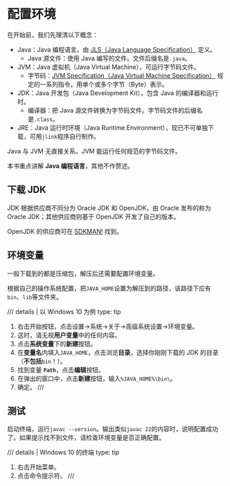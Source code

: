 # 配置环境

在开始前，我们先理清以下概念：

- Java：Java 编程语言。由 [JLS（Java Language Specification）](https://docs.oracle.com/javase/specs/jls/se22/html/) 定义。
    - Java 源文件：使用 Java 编写的文件。文件后缀名是`.java`。
- JVM：Java 虚拟机（Java Virtual Machine），可运行字节码文件。
    - 字节码：[JVM Specification（Java Virtual Machine Specification）](https://docs.oracle.com/javase/specs/jvms/se22/html/)
      规定的一系列指令，用单个或多个字节（Byte）表示。
- JDK：Java 开发包（Java Development Kit），包含 Java 的编译器和运行时。
    - 编译器：把 Java 源文件转换为字节码文件。字节码文件的后缀名是`.class`。
- JRE：Java 运行时环境（Java Runtime Environment），现已不可单独下载，可用`jlink`程序自行制作。

Java 与 JVM 无直接关系。JVM 能运行任何规范的字节码文件。

本书重点讲解 **Java 编程语言**，其他不作赘述。

## 下载 JDK

JDK 根据供应商不同分为 Oracle JDK 和 OpenJDK，由 Oracle 发布的称为 Oracle JDK；其他供应商则基于 OpenJDK 开发了自己的版本。

OpenJDK 的供应商可在 [SDKMAN!](https://sdkman.io/jdks) 找到。

## 环境变量

一般下载到的都是压缩包，解压后还需要配置环境变量。

根据自己的操作系统配置，把`JAVA_HOME`设置为解压到的路径，该路径下应有`bin`、`lib`等文件夹。

/// details | 以 Windows 10 为例
    type: tip
1. 右击开始按钮，点击设置→系统→关于→高级系统设置→环境变量。
2. 这时，请无视**用户变量**中的任何内容。
3. 点击**系统变量**下的**新建**按钮。
4. 在**变量名**内填入`JAVA_HOME`，点击浏览**目录**，选择你刚刚下载的 JDK 的目录（**不包括**`bin`！）。
5. 找到变量 **`Path`**，点击**编辑**按钮。
6. 在弹出的窗口中，点击**新建**按钮，输入`%JAVA_HOME%\bin\`。
7. 确定。
///

## 测试

启动终端，运行`javac --version`。输出类似`javac 22`的内容时，说明配置成功了。如果提示找不到文件，请检查环境变量是否正确配置。

/// details | Windows 10 的终端
    type: tip
1. 右击开始菜单。
2. 点击命令提示符。
///
